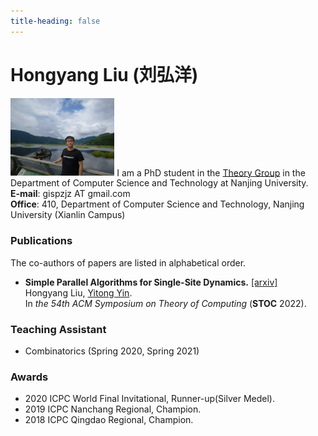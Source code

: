 ```yaml
---
title-heading: false
---
```


# Hongyang Liu (刘弘洋)

<td width="25%">
  <img src="/chuochuo2.jpg" width="33%">
</td>
I am a PhD student in the <a href="http://tcs.nju.edu.cn/">Theory Group</a> in the Department of Computer Science and Technology at Nanjing University. <br/>
<b>E-mail</b>: gispzjz AT gmail.com <br/>
<b>Office</b>: 410, Department of Computer Science and Technology, Nanjing University (Xianlin Campus)

### Publications
The co-authors of papers are listed in alphabetical order.

* <b>Simple Parallel Algorithms for Single-Site Dynamics.</b> <a href="https://arxiv.org/pdf/2111.04044.pdf">[arxiv]</a> <br/>
  Hongyang Liu, <a href="http://tcs.nju.edu.cn/yinyt/">Yitong Yin</a>. <br/>
  In <em>the 54th ACM Symposium on Theory of Computing</em> (<b>STOC</b> 2022).

### Teaching Assistant
* Combinatorics (Spring 2020, Spring 2021)

### Awards
* 2020 ICPC World Final Invitational, Runner-up(Silver Medel).
* 2019 ICPC Nanchang Regional, Champion.
* 2018 ICPC Qingdao Regional, Champion.
